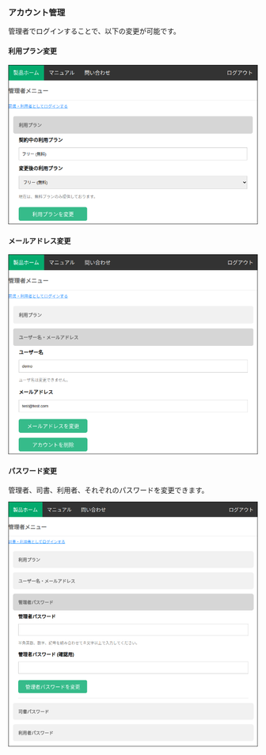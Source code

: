 ### アカウント管理

管理者でログインすることで、以下の変更が可能です。

#### 利用プラン変更

![plan](../img/plan.png)

#### メールアドレス変更

![mail](../img/mail.png)

#### パスワード変更

管理者、司書、利用者、それぞれのパスワードを変更できます。

![password](../img/password.png)

